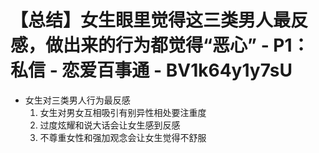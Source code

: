 # 【总结】女生眼里觉得这三类男人最反感，做出来的行为都觉得“恶心” - P1：私信 - 恋爱百事通 - BV1k64y1y7sU

-   女生对三类男人行为最反感
    1.  女生对男女互相吸引有别异性相处要注重度
    2.  过度炫耀和说大话会让女生感到反感
    3.  不尊重女性和强加观念会让女生觉得不舒服